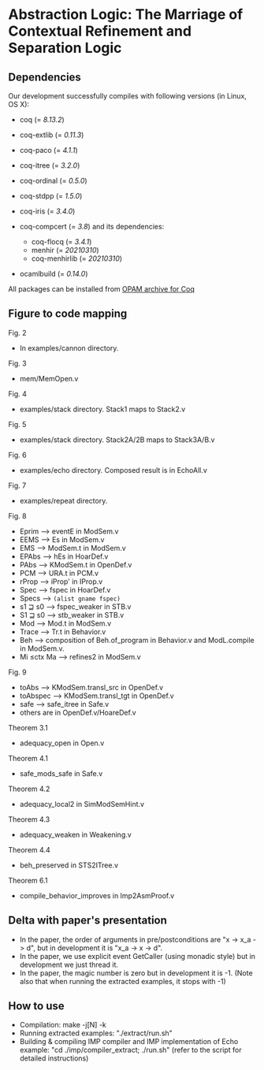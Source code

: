 # Abstraction Logic: The Marriage of Contextual Refinement and Separation Logic

## Dependencies
Our development successfully compiles with following versions (in Linux, OS X):

- coq (= *8.13.2*)

- coq-extlib (= *0.11.3*)
- coq-paco (= *4.1.1*)
- coq-itree (= *3.2.0*)
- coq-ordinal (= *0.5.0*)

- coq-stdpp (= *1.5.0*)
- coq-iris (= *3.4.0*)

- coq-compcert (= *3.8*) and its dependencies:
  + coq-flocq (= *3.4.1*)
  + menhir (= *20210310*)
  + coq-menhirlib (= *20210310*)

- ocamlbuild (= *0.14.0*)

All packages can be installed from [OPAM archive for Coq](https://github.com/coq/opam-coq-archive)

## Figure to code mapping

Fig. 2
- In examples/cannon directory.

Fig. 3
- mem/MemOpen.v

Fig. 4
- examples/stack directory. Stack1 maps to Stack2.v

Fig. 5
- examples/stack directory. Stack2A/2B maps to Stack3A/B.v

Fig. 6
- examples/echo directory. Composed result is in EchoAll.v

Fig. 7
- examples/repeat directory.

Fig. 8
- Eprim --> eventE in ModSem.v
- EEMS --> Es in ModSem.v
- EMS --> ModSem.t in ModSem.v
- EPAbs --> hEs in HoarDef.v
- PAbs --> KModSem.t in OpenDef.v
- PCM --> URA.t in PCM.v
- rProp --> iProp' in IProp.v
- Spec --> fspec in HoarDef.v
- Specs --> `(alist gname fspec)`
- s1 ⊒ s0 --> fspec_weaker in STB.v
- S1 ⊒ s0 --> stb_weaker in STB.v
- Mod --> Mod.t in ModSem.v
- Trace --> Tr.t in Behavior.v
- Beh --> composition of Beh.of_program in Behavior.v and ModL.compile in ModSem.v.
- Mi ≤ctx Ma --> refines2 in ModSem.v

Fig. 9
- toAbs --> KModSem.transl_src in OpenDef.v
- toAbspec --> KModSem.transl_tgt in OpenDef.v
- safe --> safe_itree in Safe.v
- others are in OpenDef.v/HoareDef.v

Theorem 3.1
- adequacy_open in Open.v

Theorem 4.1
- safe_mods_safe in Safe.v

Theorem 4.2 
- adequacy_local2 in SimModSemHint.v

Theorem 4.3
- adequacy_weaken in Weakening.v

Theorem 4.4
- beh_preserved in STS2ITree.v

Theorem 6.1
- compile_behavior_improves in Imp2AsmProof.v

## Delta with paper's presentation

- In the paper, the order of arguments in pre/postconditions are "x -> x_a -> d", but in development it is "x_a -> x -> d".
- In the paper, we use explicit event GetCaller (using monadic style) but in development we just thread it.
- In the paper, the magic number is zero but in development it is -1. (Note also that when running the extracted examples, it stops with -1)

## How to use
- Compilation: make -j[N] -k
- Running extracted examples: "./extract/run.sh"
- Building & compiling IMP compiler and IMP implementation of Echo example: "cd ./imp/compiler_extract; ./run.sh" (refer to the script for detailed instructions)
